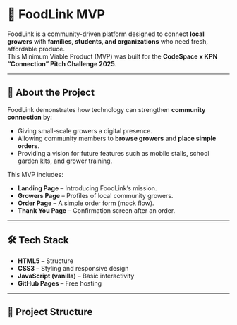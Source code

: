 # 🌱 FoodLink MVP

FoodLink is a community-driven platform designed to connect **local growers** with **families, students, and organizations** who need fresh, affordable produce.  
This Minimum Viable Product (MVP) was built for the **CodeSpace x KPN “Connection” Pitch Challenge 2025**.

---

## 🚀 About the Project
FoodLink demonstrates how technology can strengthen **community connection** by:
- Giving small-scale growers a digital presence.
- Allowing community members to **browse growers** and **place simple orders**.
- Providing a vision for future features such as mobile stalls, school garden kits, and grower training.

This MVP includes:
- **Landing Page** – Introducing FoodLink’s mission.  
- **Growers Page** – Profiles of local community growers.  
- **Order Page** – A simple order form (mock flow).  
- **Thank You Page** – Confirmation screen after an order.  

---

## 🛠 Tech Stack
- **HTML5** – Structure  
- **CSS3** – Styling and responsive design  
- **JavaScript (vanilla)** – Basic interactivity  
- **GitHub Pages** – Free hosting  

---

## 📂 Project Structure
